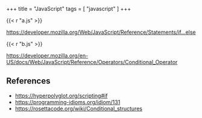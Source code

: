+++
title = "JavaScript"
tags = [ "javascript" ]
+++

{{< r "a.js" >}}

<https://developer.mozilla.org/Web/JavaScript/Reference/Statements/if...else>

{{< r "b.js" >}}

<https://developer.mozilla.org/en-US/docs/Web/JavaScript/Reference/Operators/Conditional_Operator>

## References

- <https://hyperpolyglot.org/scripting#if>
- <https://programming-idioms.org/idiom/131>
- <https://rosettacode.org/wiki/Conditional_structures>
